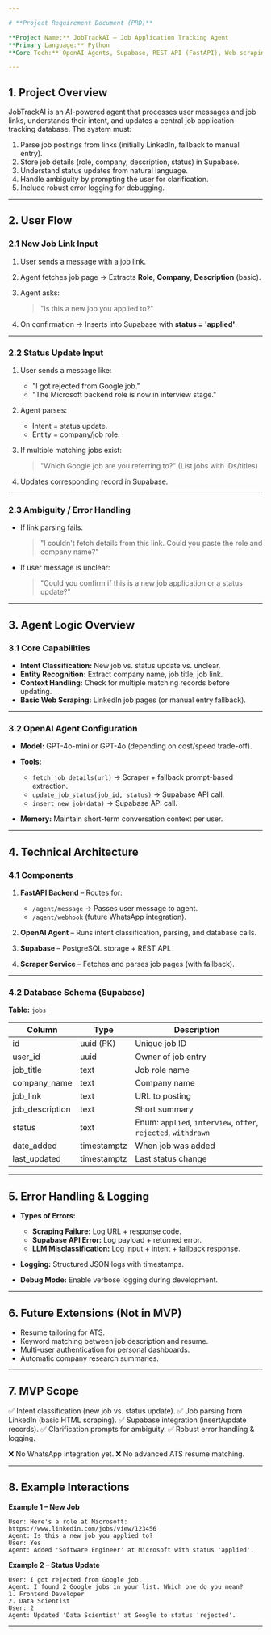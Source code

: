 ```yaml
---

# **Project Requirement Document (PRD)**

**Project Name:** JobTrackAI – Job Application Tracking Agent
**Primary Language:** Python
**Core Tech:** OpenAI Agents, Supabase, REST API (FastAPI), Web scraping/manual input fallback

---
```


## **1. Project Overview**

JobTrackAI is an AI-powered agent that processes user messages and job links, understands their intent, and updates a central job application tracking database.
The system must:

1. Parse job postings from links (initially LinkedIn, fallback to manual entry).
2. Store job details (role, company, description, status) in Supabase.
3. Understand status updates from natural language.
4. Handle ambiguity by prompting the user for clarification.
5. Include robust error logging for debugging.

---

## **2. User Flow**

### **2.1 New Job Link Input**

1. User sends a message with a job link.
2. Agent fetches job page → Extracts **Role**, **Company**, **Description** (basic).
3. Agent asks:

   > "Is this a new job you applied to?"
4. On confirmation → Inserts into Supabase with **status = 'applied'**.

---

### **2.2 Status Update Input**

1. User sends a message like:

   * "I got rejected from Google job."
   * "The Microsoft backend role is now in interview stage."
2. Agent parses:

   * Intent = status update.
   * Entity = company/job role.
3. If multiple matching jobs exist:

   > "Which Google job are you referring to?" (List jobs with IDs/titles)
4. Updates corresponding record in Supabase.

---

### **2.3 Ambiguity / Error Handling**

* If link parsing fails:

  > "I couldn't fetch details from this link. Could you paste the role and company name?"
* If user message is unclear:

  > "Could you confirm if this is a new job application or a status update?"

---

## **3. Agent Logic Overview**

### **3.1 Core Capabilities**

* **Intent Classification:** New job vs. status update vs. unclear.
* **Entity Recognition:** Extract company name, job title, job link.
* **Context Handling:** Check for multiple matching records before updating.
* **Basic Web Scraping:** LinkedIn job pages (or manual entry fallback).

---

### **3.2 OpenAI Agent Configuration**

* **Model:** GPT-4o-mini or GPT-4o (depending on cost/speed trade-off).
* **Tools:**

  * `fetch_job_details(url)` → Scraper + fallback prompt-based extraction.
  * `update_job_status(job_id, status)` → Supabase API call.
  * `insert_new_job(data)` → Supabase API call.
* **Memory:** Maintain short-term conversation context per user.

---

## **4. Technical Architecture**

### **4.1 Components**

1. **FastAPI Backend** – Routes for:

   * `/agent/message` → Passes user message to agent.
   * `/agent/webhook` (future WhatsApp integration).
2. **OpenAI Agent** – Runs intent classification, parsing, and database calls.
3. **Supabase** – PostgreSQL storage + REST API.
4. **Scraper Service** – Fetches and parses job pages (with fallback).

---

### **4.2 Database Schema (Supabase)**

**Table:** `jobs`

| Column           | Type        | Description                                                    |
| ---------------- | ----------- | -------------------------------------------------------------- |
| id               | uuid (PK)   | Unique job ID                                                  |
| user\_id         | uuid        | Owner of job entry                                             |
| job\_title       | text        | Job role name                                                  |
| company\_name    | text        | Company name                                                   |
| job\_link        | text        | URL to posting                                                 |
| job\_description | text        | Short summary                                                  |
| status           | text        | Enum: `applied`, `interview`, `offer`, `rejected`, `withdrawn` |
| date\_added      | timestamptz | When job was added                                             |
| last\_updated    | timestamptz | Last status change                                             |

---

## **5. Error Handling & Logging**

* **Types of Errors:**

  * **Scraping Failure:** Log URL + response code.
  * **Supabase API Error:** Log payload + returned error.
  * **LLM Misclassification:** Log input + intent + fallback response.
* **Logging:** Structured JSON logs with timestamps.
* **Debug Mode:** Enable verbose logging during development.

---

## **6. Future Extensions (Not in MVP)**

* Resume tailoring for ATS.
* Keyword matching between job description and resume.
* Multi-user authentication for personal dashboards.
* Automatic company research summaries.

---

## **7. MVP Scope**

✅ Intent classification (new job vs. status update).
✅ Job parsing from LinkedIn (basic HTML scraping).
✅ Supabase integration (insert/update records).
✅ Clarification prompts for ambiguity.
✅ Robust error handling & logging.

❌ No WhatsApp integration yet.
❌ No advanced ATS resume matching.

---

## **8. Example Interactions**

**Example 1 – New Job**

```
User: Here's a role at Microsoft: https://www.linkedin.com/jobs/view/123456
Agent: Is this a new job you applied to?
User: Yes
Agent: Added 'Software Engineer' at Microsoft with status 'applied'.
```

**Example 2 – Status Update**

```
User: I got rejected from Google job.
Agent: I found 2 Google jobs in your list. Which one do you mean?
1. Frontend Developer
2. Data Scientist
User: 2
Agent: Updated 'Data Scientist' at Google to status 'rejected'.
```

---
